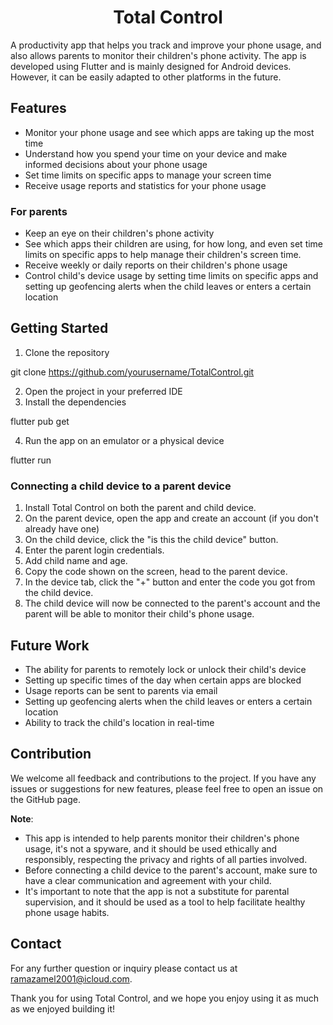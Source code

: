 <h1 align="center">Total Control</h1>

A productivity app that helps you track and improve your phone usage, and also allows parents to monitor their children's phone activity. The app is developed using Flutter and is mainly designed for Android devices. However, it can be easily adapted to other platforms in the future.

## Features
- Monitor your phone usage and see which apps are taking up the most time
- Understand how you spend your time on your device and make informed decisions about your phone usage
- Set time limits on specific apps to manage your screen time
- Receive usage reports and statistics for your phone usage

### For parents
- Keep an eye on their children's phone activity
- See which apps their children are using, for how long, and even set time limits on specific apps to help manage their children's screen time.
- Receive weekly or daily reports on their children's phone usage
- Control child's device usage by setting time limits on specific apps and setting up geofencing alerts when the child leaves or enters a certain location

## Getting Started
1. Clone the repository

git clone https://github.com/yourusername/TotalControl.git

2. Open the project in your preferred IDE
3. Install the dependencies

flutter pub get

4. Run the app on an emulator or a physical device

flutter run


### Connecting a child device to a parent device
1. Install Total Control on both the parent and child device.
2. On the parent device, open the app and create an account (if you don't already have one)
3. On the child device, click the "is this the child device" button.
4. Enter the parent login credentials.
5. Add child name and age.
6. Copy the code shown on the screen, head to the parent device.
7. In the device tab, click the "+" button and enter the code you got from the child device.
4. The child device will now be connected to the parent's account and the parent will be able to monitor their child's phone usage.

## Future Work
- The ability for parents to remotely lock or unlock their child's device
- Setting up specific times of the day when certain apps are blocked
- Usage reports can be sent to parents via email
- Setting up geofencing alerts when the child leaves or enters a certain location
- Ability to track the child's location in real-time

## Contribution
We welcome all feedback and contributions to the project. If you have any issues or suggestions for new features, please feel free to open an issue on the GitHub page.

**Note**:
- This app is intended to help parents monitor their children's phone usage, it's not a spyware, and it should be used ethically and responsibly, respecting the privacy and rights of all parties involved.
- Before connecting a child device to the parent's account, make sure to have a clear communication and agreement with your child.
- It's important to note that the app is not a substitute for parental supervision, and it should be used as a tool to help facilitate healthy phone usage habits.

## Contact
For any further question or inquiry please contact us at ramazamel2001@icloud.com.

Thank you for using Total Control, and we hope you enjoy using it as much as we enjoyed building it!
